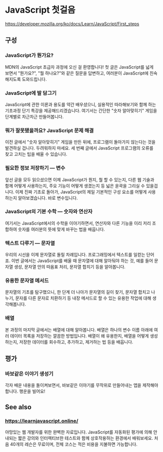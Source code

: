 # JavaScript 첫걸음

<https://developer.mozilla.org/ko/docs/Learn/JavaScript/First_steps>

## 구성

### JavaScript가 뭔가요?

MDN의 JavaScript 초급자 과정에 오신 걸 환영합니다! 첫 글은 JavaScript를 넓게 보면서 "뭔가요?", "뭘 하나요?"와 같은 질문을 답변하고, 여러분이 JavaScript에 친숙해지도록 도와드립니다.

### JavaScript에 발 담그기

JavaScript에 관한 이론과 용도를 약간 배우셨으니, 실용적인 따라해보기와 함께 하는 기초과정 단기 특강을 제공해드리겠습니다. 여기서는 간단한 "숫자 알아맞히기" 게임을 단계별로 차근차근 만들어봅니다.

### 뭐가 잘못됐을까요? JavaScript 문제 해결

이전 글에서 "숫자 알아맞히기" 게임을 만든 뒤에, 프로그램이 돌아가지 않는다는 것을 발견하실 겁니다. 두려워하지 마세요. 세 번째 글에서 JavaScript 프로그램의 오류를 찾고 고치는 팁을 배울 수 있습니다.

### 필요한 정보 저장하기 — 변수

앞선 글을 모두 읽으셨으면 이제 JavaScript가 뭔지, 뭘 할 수 있는지, 다른 웹 기술과 함께 어떻게 사용하는지, 주요 기능이 어떻게 생겼는지 등 넓은 윤곽을 그리실 수 있을겁니다. 이제 진짜 기초로 돌아가, JavaScript의 제일 기본적인 구성 요소를 어떻게 사용하는지 알아보겠습니다. 바로 변수입니다.

### JavaScript의 기본 수학 — 숫자와 연산자

여기서는 JavaScript에서의 수학을 이야기하면서, 연산자와 다른 기능을 이리 저리 조합하여 숫자를 여러분의 뜻에 맞게 바꾸는 법을 배웁니다.

### 텍스트 다루기 — 문자열

우리의 시선을 이제 문자열로 돌릴 차례입니다. 프로그래밍에서 텍스트를 일컫는 단어죠. 이번 글에서는 JavaScript를 배울 때 문자열에 대해 알아둬야 하는 것, 예를 들어 문자열 생성, 문자열 안의 따옴표 처리, 문자열 합치기 등을 알아봅니다.

### 유용한 문자열 메서드

문자열의 기초를 탐구했으니, 한 단계 더 나아가 문자열의 길이 찾기, 문자열 합치고 나누기, 문자를 다른 문자로 치환하기 등 내장 메서드로 할 수 있는 유용한 작업에 대해 생각해봅니다.

### 배열

본 과정의 마지막 글에서는 배열에 대해 알아봅니다. 배열은 하나의 변수 이름 아래에 여러 데이터 목록을 저장하는 깔끔한 방법입니다. 배열이 왜 유용한지, 배열을 어떻게 생성하는지, 저장한 데이터를 회수하고, 추가하고, 제거하는 법 등을 배웁니다.

## 평가

### 바보같은 이야기 생성기

각자 배운 내용을 돌이켜보면서, 바보같은 이야기를 무작위로 만들어내는 앱을 제작해야 합니다. 행운을 빌어요!

## See also

### <https://learnjavascript.online/>

야망있는 웹 개발자를 위한 완벽한 자료입니다. JavaScript를 자동화된 평가에 의해 안내되는 짧은 강의와 인터렉티브한 테스트와 함께 상호작용하는 환경에서 배워보세요. 처음 40개의 레슨은 무료이며, 전체 코스는 적은 비용을 지불하면 가능합니다.
